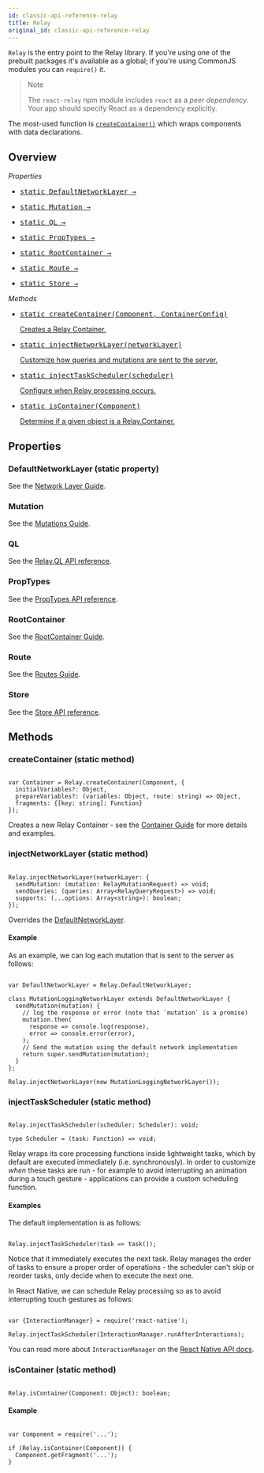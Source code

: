 ```yaml
---
id: classic-api-reference-relay
title: Relay
original_id: classic-api-reference-relay
---
```

`Relay` is the entry point to the Relay library. If you're using one of the prebuilt packages it's available as a global; if you're using CommonJS modules you can `require()` it.

<blockquote>
Note

The <code>react-relay</code> npm module includes <code>react</code> as a _peer dependency_. Your app should specify React as a dependency explicitly.

</blockquote>

The most-used function is [`createContainer()`](#createcontainer-static-method) which wraps components with data declarations.

## Overview

_Properties_

<ul className="apiIndex">
  <li>
    <a href="guides-network-layer.html">
      <pre>static DefaultNetworkLayer →</pre>
    </a>
  </li>
  <li>
    <a href="guides-mutations.html">
      <pre>static Mutation →</pre>
    </a>
  </li>
  <li>
    <a href="api-reference-relay-ql.html">
      <pre>static QL →</pre>
    </a>
  </li>
  <li>
    <a href="api-reference-relay-proptypes.html">
      <pre>static PropTypes →</pre>
    </a>
  </li>
  <li>
    <a href="guides-root-container.html">
      <pre>static RootContainer →</pre>
    </a>
  </li>
  <li>
    <a href="guides-routes.html">
      <pre>static Route →</pre>
    </a>
  </li>
  <li>
    <a href="api-reference-relay-store.html">
      <pre>static Store →</pre>
    </a>
  </li>
</ul>

_Methods_

<ul className="apiIndex">
  <li>
    <a href="#createcontainer-static-method">
      <pre>static createContainer(Component, ContainerConfig)</pre>
      Creates a Relay Container.
    </a>
  </li>
  <li>
    <a href="#injectnetworklayer-static-method">
      <pre>static injectNetworkLayer(networkLayer)</pre>
      Customize how queries and mutations are sent to the server.
    </a>
  </li>
  <li>
    <a href="#injecttaskscheduler-static-method">
      <pre>static injectTaskScheduler(scheduler)</pre>
      Configure when Relay processing occurs.
    </a>
  </li>
  <li>
    <a href="#iscontainer-static-method">
      <pre>static isContainer(Component)</pre>
      Determine if a given object is a Relay.Container.
    </a>
  </li>
</ul>

## Properties

### DefaultNetworkLayer (static property)

See the [Network Layer Guide](./guides-network-layer).

### Mutation

See the [Mutations Guide](./guides-mutations).

### QL

See the [Relay.QL API reference](./api-reference-relay-ql).

### PropTypes

See the [PropTypes API reference](./api-reference-relay-proptypes).

### RootContainer

See the [RootContainer Guide](./guides-root-container).

### Route

See the [Routes Guide](./guides-routes).

### Store

See the [Store API reference](./api-reference-relay-store).

## Methods

### createContainer (static method)

```

var Container = Relay.createContainer(Component, {
  initialVariables?: Object,
  prepareVariables?: (variables: Object, route: string) => Object,
  fragments: {[key: string]: Function}
});

```

Creates a new Relay Container - see the [Container Guide](./guides-containers) for more details and examples.

### injectNetworkLayer (static method)

```

Relay.injectNetworkLayer(networkLayer: {
  sendMutation: (mutation: RelayMutationRequest) => void;
  sendQueries: (queries: Array<RelayQueryRequest>) => void;
  supports: (...options: Array<string>): boolean;
});

```

Overrides the [DefaultNetworkLayer](#defaultnetworklayer-static-property).

#### Example

As an example, we can log each mutation that is sent to the server as follows:

```

var DefaultNetworkLayer = Relay.DefaultNetworkLayer;

class MutationLoggingNetworkLayer extends DefaultNetworkLayer {
  sendMutation(mutation) {
    // log the response or error (note that `mutation` is a promise)
    mutation.then(
      response => console.log(response),
      error => console.error(error),
    );
    // Send the mutation using the default network implementation
    return super.sendMutation(mutation);
  }
};

Relay.injectNetworkLayer(new MutationLoggingNetworkLayer());

```

### injectTaskScheduler (static method)

```

Relay.injectTaskScheduler(scheduler: Scheduler): void;

type Scheduler = (task: Function) => void;

```

Relay wraps its core processing functions inside lightweight tasks, which by default are executed immediately (i.e. synchronously). In order to customize _when_ these tasks are run - for example to avoid interrupting an animation during a touch gesture - applications can provide a custom scheduling function.

#### Examples

The default implementation is as follows:

```

Relay.injectTaskScheduler(task => task());

```

Notice that it immediately executes the next task. Relay manages the order of tasks to ensure a proper order of operations - the scheduler can't skip or reorder tasks, only decide when to execute the next one.

In React Native, we can schedule Relay processing so as to avoid interrupting touch gestures as follows:

```

var {InteractionManager} = require('react-native');

Relay.injectTaskScheduler(InteractionManager.runAfterInteractions);

```

You can read more about `InteractionManager` on the [React Native API docs](https://reactnative.dev/docs/interactionmanager.html).

### isContainer (static method)

```

Relay.isContainer(Component: Object): boolean;

```

#### Example

```

var Component = require('...');

if (Relay.isContainer(Component)) {
  Component.getFragment('...');
}

```
